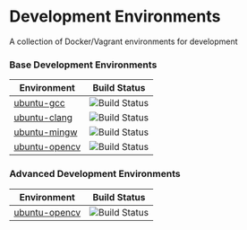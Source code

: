 # Development Environments

A collection of Docker/Vagrant environments for development

### Base Development Environments

| Environment | Build Status |
| ----------- | ------------ |
| [ubuntu-gcc](https://github.com/madduci/docker-ubuntu-gcc) | ![Build Status](https://travis-ci.org/madduci/docker-ubuntu-gcc.svg?branch=master) |
| [ubuntu-clang](https://github.com/madduci/docker-ubuntu-clang) | ![Build Status](https://travis-ci.org/madduci/docker-ubuntu-clang.svg?branch=master) |
| [ubuntu-mingw](https://github.com/madduci/docker-ubuntu-mingw) | ![Build Status](https://travis-ci.org/madduci/docker-ubuntu-mingw.svg?branch=master) |
| [ubuntu-opencv](https://github.com/madduci/docker-ubuntu-opencv) | ![Build Status](https://travis-ci.org/madduci/docker-ubuntu-opencv.svg?branch=master) |

### Advanced Development Environments

| Environment | Build Status |
| ----------- | ------------ |
| [ubuntu-opencv](https://github.com/madduci/docker-ubuntu-opencv) | ![Build Status](https://travis-ci.org/madduci/docker-ubuntu-opencv.svg?branch=master) |